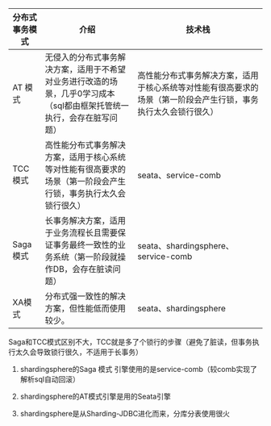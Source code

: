 | 分布式事务模式 | 介绍 | 技术栈 | 
| -- | -- | -- |
| AT 模式 | 无侵入的分布式事务解决方案，适用于不希望对业务进行改造的场景，几乎0学习成本（sql都由框架托管统一执行，会存在脏写问题） | 高性能分布式事务解决方案，适用于核心系统等对性能有很高要求的场景（第一阶段会产生行锁，事务执行太久会锁行很久） | 
| TCC 模式 | 高性能分布式事务解决方案，适用于核心系统等对性能有很高要求的场景（第一阶段会产生行锁，事务执行太久会锁行很久） | seata、service-comb | 
| Saga 模式 | 长事务解决方案，适用于业务流程长且需要保证事务最终一致性的业务系统（第一阶段就操作DB，会存在脏读问题） | seata、shardingsphere、service-comb | 
| XA模式 | 分布式强一致性的解决方案，但性能低而使用较少。 | seata、shardingsphere | 


Saga和TCC模式区别不大，TCC就是多了个锁行的步骤（避免了脏读，但事务执行太久会导致锁行很久，不适用于长事务）

1. shardingsphere的Saga 模式 引擎使用的是service-comb（较comb实现了解析sql自动回滚）

1. shardingsphere的AT模式引擎是用的Seata引擎

1. shardingsphere是从Sharding-JDBC进化而来，分库分表使用很火